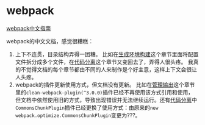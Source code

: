 # webpack

[webpack中文指南](https://www.webpackjs.com/guides/)

webpack的中文文档，感觉很糟糕：
1. 上下不连贯，目录结构弄得一团糟。
比如在[生成环境构建](https://www.webpackjs.com/guides/production/)这个章节里面将配置文件拆分成多个文件，在[代码分离](https://www.webpackjs.com/guides/code-splitting/)这个章节又变回去了，弄得人很头疼。
我真的不觉得文档的每个章节都由不同的人来制作是个好主意，这样上下文会很让人头疼。
2. webpack的插件更新使用方式，但文档没有更新。
比如在[管理输出](https://www.webpackjs.com/guides/output-management/#%E6%B8%85%E7%90%86-dist-%E6%96%87%E4%BB%B6%E5%A4%B9)这个章节里的`clean-webpack-plugin(^3.0.0)`插件已经不再使用该方式引用和使用，但文档中依然使用旧的方式，导致出现错误并无法继续运行。还有[代码分离](https://www.webpackjs.com/guides/code-splitting/#%E9%98%B2%E6%AD%A2%E9%87%8D%E5%A4%8D-prevent-duplication-)中`CommonsChunkPlugin`插件已经更换了使用方式：由原来的`new webpack.optimize.CommonsChunkPlugin`变更为???。